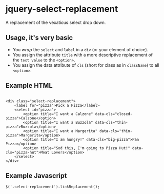 # jquery-select-replacement

A replacement of the vexatious select drop down.

## Usage, it's very basic

- You _wrap_ the `select` and `label` in a `div` (or your element of choice).
- You assign the attribute `title` with a more descriptive replacement of the `text value` to the `<option>`.
- You assign the data attribute of `cls` (short for class as in `className`) to all `<option>`.

## Example HTML

<pre><code>
&lt;div class="select-replacement"&gt;
    &lt;label for="pizza"&gt;Pick a Pizza&lt;/label&gt;
    &lt;select id="pizza"&gt;
        &lt;option title="I want a Calzone" data-cls="closed-pizza"&gt;Calzone&lt;/option&gt;
        &lt;option title="I want a Buzzola" data-cls="thin-pizza"&gt;Buzzola&lt;/option&gt;
        &lt;option title="I want a Margerita" data-cls="thin-pizza"&gt;Margerita&lt;/option&gt;
        &lt;option title="I am hungry!" data-cls="big-pizza"&gt;Pan Pizza&lt;/option&gt;
        &lt;option title="Sod this, I'm going to Pizza Hut!" data-cls="pizza-hut"&gt;Meat Lovers&lt;/option&gt;
    &lt;/select&gt;
&lt;/div&gt;
</code></pre>

## Example Javascript

`$('.select-replacement').linkReplacement();`
